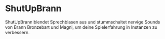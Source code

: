 # ShutUpBrann
 ShutUpBrann blendet Sprechblasen aus und stummschaltet nervige Sounds von Brann Bronzebart und Magni, um deine Spielerfahrung in Instanzen zu verbessern.
